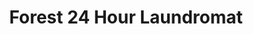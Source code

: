 ---
title: "Forest 24 Hour Laundromat"
url: /alexandria/forest-24-hour-laundromat/
shop: Wäscherei
---